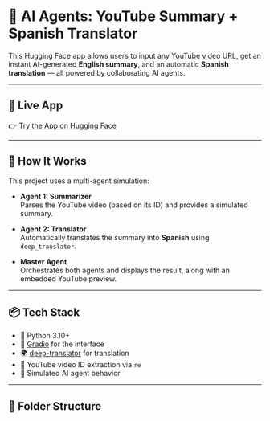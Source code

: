 # 🎥 AI Agents: YouTube Summary + Spanish Translator

This Hugging Face app allows users to input any YouTube video URL, get an instant AI-generated **English summary**, and an automatic **Spanish translation** — all powered by collaborating AI agents.

---

## 🚀 Live App

👉 [Try the App on Hugging Face](https://huggingface.co/spaces/asad231/Lead-with-ai-agents)

---

## 🧠 How It Works

This project uses a multi-agent simulation:

- **Agent 1: Summarizer**  
  Parses the YouTube video (based on its ID) and provides a simulated summary.

- **Agent 2: Translator**  
  Automatically translates the summary into **Spanish** using `deep_translator`.

- **Master Agent**  
  Orchestrates both agents and displays the result, along with an embedded YouTube preview.

---

## 📦 Tech Stack

- 🐍 Python 3.10+
- 🤖 [Gradio](https://www.gradio.app/) for the interface
- 🌍 [deep-translator](https://pypi.org/project/deep-translator/) for translation
- 🎥 YouTube video ID extraction via `re`
- 🧠 Simulated AI agent behavior

---

## 📁 Folder Structure


